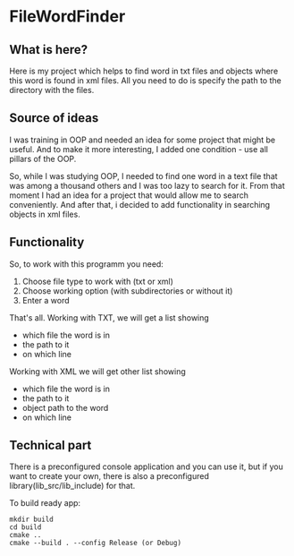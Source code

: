 # FileWordFinder

## What is here?

Here is my project which helps to find word in txt files and objects where this word is found in xml files. All you need to do is specify the path to the directory with the files.

## Source of ideas

I was training in OOP and needed an idea for some project that might be useful. And to make it more interesting, I added one condition - use all pillars of the OOP.

So, while I was studying OOP, I needed to find one word in a text file that was among a thousand others and I was too lazy to search for it. From that moment I had an idea for a project that would allow me to search conveniently. And after that, i decided to add functionality in searching objects in xml files. 

## Functionality

So, to work with this programm you need:
1. Choose file type to work with (txt or xml)
2. Choose working option (with subdirectories or without it)
3. Enter a word

That's all. Working with TXT, we will get a list showing 
- which file the word is in
- the path to it
- on which line 
  
Working with XML we will get other list showing 
- which file the word is in
- the path to it
- object path to the word
- on which line 

## Technical part

There is a preconfigured console application and you can use it, but if you want to create your own, there is also a preconfigured library(lib_src/lib_include) for that. 

To build ready app:
```
mkdir build
cd build
cmake ..
cmake --build . --config Release (or Debug)
```

